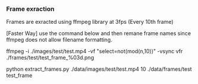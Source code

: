 <h3>Frame exraction</h3> 
Frames are exracted using ffmpeg library at 3fps (Every 10th frame)

[Faster Way] use the command below and then remane frame names since ffmpeg does not allow filename formatting. 

ffmpeg -i ./images/test/test.mp4 -vf "select=not(mod(n\,10))" -vsync vfr ./frames/test/test_frame_%03d.png

python extract_frames.py ./data/images/test/test.mp4 10 ./data/frames/test test_frame

